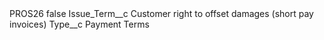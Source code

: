 <?xml version="1.0" encoding="UTF-8"?>
<CustomMetadata xmlns="http://soap.sforce.com/2006/04/metadata" xmlns:xsi="http://www.w3.org/2001/XMLSchema-instance" xmlns:xsd="http://www.w3.org/2001/XMLSchema">
    <label>PROS26</label>
    <protected>false</protected>
    <values>
        <field>Issue_Term__c</field>
        <value xsi:type="xsd:string">Customer right to offset damages (short pay invoices)</value>
    </values>
    <values>
        <field>Type__c</field>
        <value xsi:type="xsd:string">Payment Terms</value>
    </values>
</CustomMetadata>
